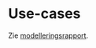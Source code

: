 # Use-cases

Zie [modelleringsrapport](https://github.com/Informatievlaanderen/OSLOthema-EnergieManagementSystem/blob/main/resources/ModelleerrapportEMS.pdf).
